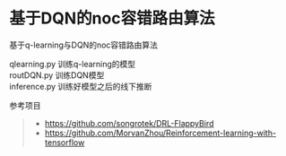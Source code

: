 # 基于DQN的noc容错路由算法

基于q-learning与DQN的noc容错路由算法

qlearning.py  训练q-learning的模型  
routDQN.py 训练DQN模型  
inference.py  训练好模型之后的线下推断  
  
参考项目  
> * https://github.com/songrotek/DRL-FlappyBird   
> * https://github.com/MorvanZhou/Reinforcement-learning-with-tensorflow  

